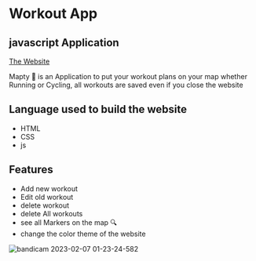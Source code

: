 # Workout App
## javascript Application

[The Website](https://marim99.github.io/workout_App/)


Mapty 🚩 is an Application to put your workout plans on your map whether Running or Cycling, all workouts are saved even if you close the website

## Language used to build the website
- HTML
- CSS
- js

## Features

- Add new workout
- Edit old workout
- delete workout
- delete All workouts
- see all Markers on the map 🔍
- change the color theme of the website


![bandicam 2023-02-07 01-23-24-582](https://user-images.githubusercontent.com/78925756/217109740-7e6e1756-317a-4abb-a544-7c47c24140fe.jpg)
